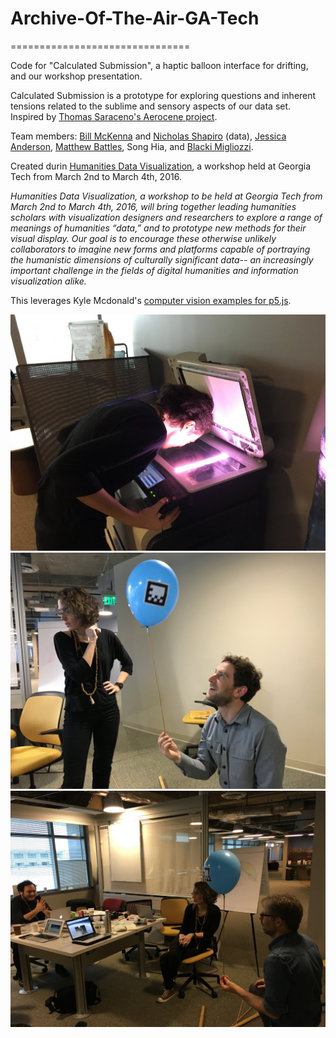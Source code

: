 # Archive-Of-The-Air-GA-Tech
===============================

Code for "Calculated Submission", a haptic balloon interface for drifting, and our workshop presentation.

Calculated Submission is a prototype for exploring questions and inherent tensions related to the sublime and sensory aspects of our data set. Inspired by <a href="http://www.aerocene.com/">Thomas Saraceno's Aerocene project</a>.

Team members: <a href="http://mit.academia.edu/BillMcKenna">Bill McKenna</a> and <a href="https://chemheritage.academia.edu/NickShapiro">Nicholas Shapiro</a> (data), <a href="http://www.jessicology.com/">Jessica Anderson</a>, <a href="http://metalab.harvard.edu/people/">Matthew Battles</a>, Song Hia, and <a href="http://blacki.info/">Blacki Migliozzi</a>.

Created durin <a href="http://humanitiesvis.lmc.gatech.edu/">Humanities Data Visualization</a>, a workshop held at Georgia Tech from March 2nd to March 4th, 2016.

<em>Humanities Data Visualization, a workshop to be held at Georgia Tech from March 2nd to March 4th, 2016, will bring together leading humanities scholars with visualization designers and researchers to explore a range of meanings of humanities “data,” and to prototype new methods for their visual display. Our goal is to encourage these otherwise unlikely collaborators to imagine new forms and platforms capable of portraying the humanistic dimensions of culturally significant data-- an increasingly important challenge in the fields of digital humanities and information visualization alike.</em>

This leverages Kyle Mcdonald's <a href="https://github.com/kylemcdonald/cv-examples">computer vision examples for p5.js</a>.

<img src="https://raw.githubusercontent.com/SongHia/Archive-Of-The-Air-GA-Tech/master/photos/01_facetracking.jpg">

<img src="https://raw.githubusercontent.com/SongHia/Archive-Of-The-Air-GA-Tech/master/photos/02_testing.jpg">

<img src="https://raw.githubusercontent.com/SongHia/Archive-Of-The-Air-GA-Tech/master/photos/04_testing.jpg">